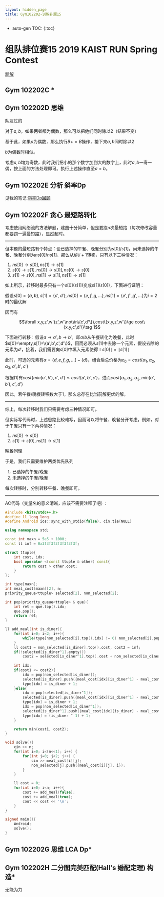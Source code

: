 ```yaml
---
layout: hidden_page
title: Gym102202-训练补题15
---
```


* auto-gen TOC:
{:toc}
# 组队排位赛15 2019 KAIST RUN Spring Contest

[题解](https://drive.google.com/open?id=1ASvniLXbY54eDxLWViFBC-cD2iCLGRFM)

## Gym 102202C *

## Gym 102202D 思维

队友过的

对于$a, b$，如果两者都为偶数，那么可以把他们同时除以2（结果不变）

基于此，如果$a$为偶数，那么执行$B+=B$操作，接下来$a,b$同时除以2

$b$为偶数时相似。

考虑$a,b$均为奇数，此时我们把小的那个数字加到大的数字上，此时$a,b$一奇一偶，按上面的方法处理即可。执行上述操作直至$a=b$。



## Gym 102202E 分析 斜率Dp

见我的笔记:[斜率Dp回顾](/post/category/动态规划/斜率dp.html)



## Gym 102202F 贪心 最短路转化

考虑使用网络流的方法解题，建图十分简单，但是要跑$n$次最短路（每次修改容量都要跑一遍最短路），显然超时。

------

但本题的最短路有个特点：设已选择的午餐、晚餐分别为$s[0]/s[1]$，尚未选择的午餐、晚餐分别为$ns[0]/ns[1]$，那么从$i$向$i+1$转移，只有以下三种情况：

1.  $ns[0]\to s[0],ns[1]\to s[1]$
2.  $s[0]\to s[1],ns[0]\to s[0], ns[0]\to s[0]$
3.  $s[1]\to s[0],ns[1]\to s[1],ns[1]\to s[1]$

如上所示，转移时最多只有一个$s[0](s[1])$变成$s[1](s[0])$，下面进行证明：

假设$s[0]=\{a,b\},s[1]=\{c',d'\}, ns[0]=\{e,f,g,\dots\}, ns[1]=\{e',f',g',\dots\}$为$i=2$时的最优解

因而有

$$\forall x,y,z',w'(z',w'\not\in\{c',d'\}),cost\{x,y,z',w'\}\ge cost\{x,y,c',d'\}\tag 1$$

下面进行转移：假设$a\to a',b\to b'$，即$a/b$从午餐转化为晚餐，此时$s[0]=\empty,s[1]=\{a',b',c',d'\}$，因而必须从$s[1]$中去除一个元素，假设去除的元素为$d'$，接着，我们需要向$s[0]$中填入元素使得$\mid s[0]\mid =\mid s[1]\mid$

此时，可选的元素有$\alpha=\{d,e,f,g,\dots\}-\{d\}$，组合后总价格为$c_0=cost\{\alpha_1,\alpha_2,\alpha_3,a',b',c'\}$

根据$(1)$有$cost\{min(a',b'),c',d'\}\le cost\{a',b',c'\}$，进而$cost\{\alpha_1,\alpha_2,\alpha_3,min(a',b'),c',d'\}$

因此，若午餐/晚餐转移数大于1，那么总存在比当前解更优的解。

------

综上，每次转移时我们只需要考虑三种情况即可。

但实际写代码时，上述思路比较难写，因而可以将午餐、晚餐分开考虑，例如，对于午餐只有一下两种情况：

1.  $ns[0]\to s[0]$
2.  $s[1]\to s[0],ns[1]\to s[1]$

晚餐同理

于是，我们只需要维护两类优先队列

1.  已选择的午餐/晚餐
2.  未选择的午餐/晚餐

每次转移时，分别转移午餐、晚餐即可。

------

AC代码（变量名的意义清晰，应该不需要注释了吧）:

```c++
#include <bits/stdc++.h>
#define ll long long
#define Android ios::sync_with_stdio(false), cin.tie(NULL)

using namespace std;

const int maxn = 5e5 + 1000;
const ll inf = 0x3f3f3f3f3f3f3f3f;

struct ttuple{
    int cost, idx;
    bool operator <(const ttuple & other) const{
        return cost > other.cost;
    }
};

int type[maxn];
int meal_cost[maxn][2], n;
priority_queue<ttuple> selected[2], non_selected[2];

int pop(priority_queue<ttuple> & que){
    int ret = que.top().idx;
    que.pop();
    return ret;
}

ll add_meal(int is_diner){
    for(int i=0; i<2; i++){
        while(type[non_selected[i].top().idx] != 0) non_selected[i].pop();
    }
    ll cost1 = non_selected[is_diner].top().cost, cost2 = inf;
    if(!selected[is_diner^1].empty())
        cost2 = selected[is_diner^1].top().cost + non_selected[is_diner^1].top().cost;
    
    int idx;
    if(cost1 <= cost2){
        idx = pop(non_selected[is_diner]);
        selected[is_diner].push({meal_cost[idx][is_diner^1] - meal_cost[idx][is_diner], idx});
        type[idx] = is_diner + 1;
    }else{
        idx = pop(selected[is_diner^1]);
        selected[is_diner].push({meal_cost[idx][is_diner^1] - meal_cost[idx][is_diner], idx});
        type[idx] = is_diner + 1;
        idx = pop(non_selected[is_diner^1]);
        selected[is_diner^1].push({meal_cost[idx][is_diner] - meal_cost[idx][is_diner^1], idx});
        type[idx] = (is_diner ^ 1) + 1;
    }

    return min(cost1, cost2);
}

void solve(){
    cin >> n;
    for(int i=0; i<(n<<1); i++) {
        for(int j=0; j<2; j++) {
            cin >> meal_cost[i][j];
            non_selected[j].push({meal_cost[i][j], i});
        }
    }

    ll cost = 0;
    for(int i=0; i<n; i++){
        cost += add_meal(false);
        cost += add_meal(true);
        cout << cost << '\n';
    }
}

signed main(){
    Android;
    solve();
}
```



## Gym 102202G 思维 LCA Dp*

## Gym 102202H 二分图完美匹配(Hall's 婚配定理) 构造*

无能为力





